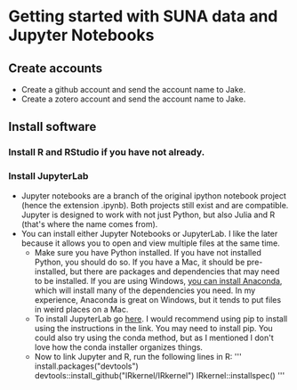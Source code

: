 # Getting started with SUNA data and Jupyter Notebooks

## Create accounts
* Create a github account and send the account name to Jake.
* Create a zotero account and send the account name to Jake.

## Install software
### Install R and RStudio if you have not already.
### Install JupyterLab
* Jupyter notebooks are a branch of the original ipython notebook project (hence the extension .ipynb). Both projects still exist and are compatible. Jupyter is designed to work with not just Python, but also Julia and R (that's where the name comes from).
* You can install either Jupyter Notebooks or JupyterLab. I like the later because it allows you to open and view multiple files at the same time.
  - Make sure you have Python installed. If you have not installed Python, you should do so. If you have a Mac, it should be pre-installed, but there are packages and dependencies that may need to be installed. If you are using Windows, [you can install Anaconda](https://towardsdatascience.com/ideal-python-environment-setup-for-data-science-cdb03a447de8), which will install many of the dependencies you need. In my experience, Anaconda is great on Windows, but it tends to put files in weird places on a Mac.
  - To install JupyterLab go [here](https://jupyterlab.readthedocs.io/en/stable/getting_started/installation.html). I would recommend using pip to install using the instructions in the link. You may need to install pip. You could also try using the conda method, but as I mentioned I don't love how the conda installer organizes things.
  - Now to link Jupyter and R, run the following lines in R:
    '''
    install.packages("devtools")
    devtools::install_github("IRkernel/IRkernel")
    IRkernel::installspec()
    '''
